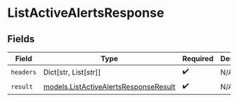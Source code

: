 # ListActiveAlertsResponse


## Fields

| Field                                                                                | Type                                                                                 | Required                                                                             | Description                                                                          |
| ------------------------------------------------------------------------------------ | ------------------------------------------------------------------------------------ | ------------------------------------------------------------------------------------ | ------------------------------------------------------------------------------------ |
| `headers`                                                                            | Dict[str, List[*str*]]                                                               | :heavy_check_mark:                                                                   | N/A                                                                                  |
| `result`                                                                             | [models.ListActiveAlertsResponseResult](../models/listactivealertsresponseresult.md) | :heavy_check_mark:                                                                   | N/A                                                                                  |